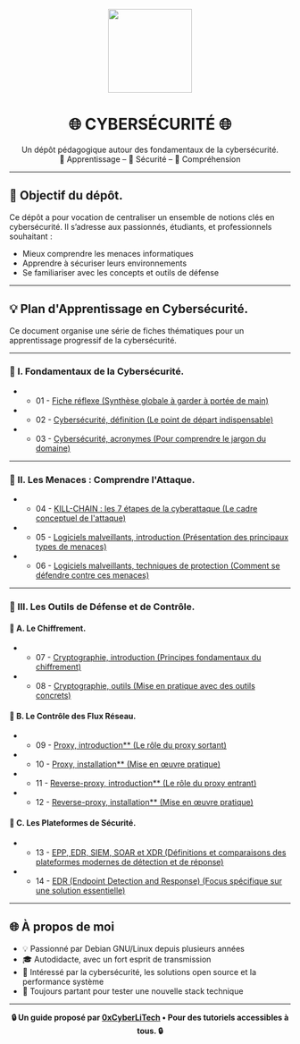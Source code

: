 <p align="center">
  <img src="https://avatars.githubusercontent.com/u/167217017?s=400&u=d983b9423c4eb8cdb9bfe8b14f505be5c894d6bc&v=4" width="150" />
</p>

<h1 align="center">🌐 CYBERSÉCURITÉ 🌐</h1>

<p align="center">
  Un dépôt pédagogique autour des fondamentaux de la cybersécurité.<br>
  📘 Apprentissage – 🔐 Sécurité – 🧠 Compréhension
</p>

---
<h2 align="left">🎯 Objectif du dépôt.</h2>

Ce dépôt a pour vocation de centraliser un ensemble de notions clés en cybersécurité. Il s’adresse aux passionnés, étudiants, et professionnels souhaitant :

- Mieux comprendre les menaces informatiques
- Apprendre à sécuriser leurs environnements
- Se familiariser avec les concepts et outils de défense

---

<h2 align="left">💡 Plan d'Apprentissage en Cybersécurité.</h2>

Ce document organise une série de fiches thématiques pour un apprentissage progressif de la cybersécurité.

---

<h3 align="left">📘 I. Fondamentaux de la Cybersécurité.</h3>

* - 01 - [Fiche réflexe (Synthèse globale à garder à portée de main)](CYBERSECURITE-FICHE-REFLEX.md)
* - 02 - [Cybersécurité, définition (Le point de départ indispensable)](CYBERSECURITE-definition.md)
* - 03 - [Cybersécurité, acronymes (Pour comprendre le jargon du domaine)](CYBERSECURITE-ACRONYMES.md)

---

<h3 align="left">📘 II. Les Menaces : Comprendre l'Attaque.</h3>

* - 04 - [KILL-CHAIN : les 7 étapes de la cyberattaque (Le cadre conceptuel de l'attaque)](CYBERSECURITE-KILL-CHAIN.md)
* - 05 - [Logiciels malveillants, introduction (Présentation des principaux types de menaces)](CYBERSECURITE-LOGICIELS-MALVEILLANTS-introduction.md)
* - 06 - [Logiciels malveillants, techniques de protection (Comment se défendre contre ces menaces)](CYBERSECURITE-LOGICIELS-MALVEILLANTS-techniques_de_protection.md)

---

<h3 align="left">📘 III. Les Outils de Défense et de Contrôle.</h3>

<h4 align="left">👋 A. Le Chiffrement.</h4>

* - 07 - [Cryptographie, introduction (Principes fondamentaux du chiffrement)](CYBERSECURITE-CRYPTOGRAPHIE-introduction.md)
* - 08 - [Cryptographie, outils (Mise en pratique avec des outils concrets)](CYBERSECURITE-CRYPTOGRAPHIE-outils.md)

<h4 align="left">👋 B. Le Contrôle des Flux Réseau.</h4>

* - 09 - [Proxy, introduction** (Le rôle du proxy sortant)](CYBERSECURITE-PROXY-introduction.md)
* - 10 - [Proxy, installation** (Mise en œuvre pratique)](CYBERSECURITE-PROXY-installation.md)
* - 11 - [Reverse-proxy, introduction** (Le rôle du proxy entrant)](CYBERSECURITE-REVERSE-PROXY-introduction.md)
* - 12 - [Reverse-proxy, installation** (Mise en œuvre pratique)](CYBERSECURITE-REVERSE-PROXY-installation.md)

<h4 align="left">👋 C. Les Plateformes de Sécurité.</h4>

* - 13 - [EPP, EDR, SIEM, SOAR et XDR (Définitions et comparaisons des plateformes modernes de détection et de réponse)](CYBERSECURITE-EPP-EDR-SIEM-SOAR-et-XDR-comprendre-la-différence-entre-ces-acronymes.md)
* - 14 - [EDR (Endpoint Detection and Response) (Focus spécifique sur une solution essentielle)](CYBERSECURITE-EDR.md)
---

## 🌐 À propos de moi

- 💡 Passionné par Debian GNU/Linux depuis plusieurs années
- 🎓 Autodidacte, avec un fort esprit de transmission
- 🔐 Intéressé par la cybersécurité, les solutions open source et la performance système
- 🧪 Toujours partant pour tester une nouvelle stack technique

---

<p align="center">
  <b>🔒 Un guide proposé par <a href="https://github.com/0xCyberLiTech">0xCyberLiTech</a> • Pour des tutoriels accessibles à tous. 🔒</b>
</p>
